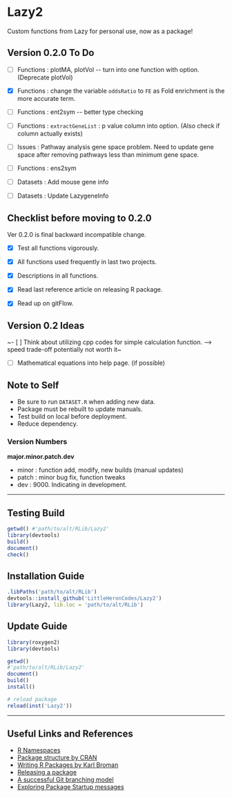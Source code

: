 # Lazy2

Custom functions from Lazy for personal use, now as a package!


## Version 0.2.0 To Do

- [ ] Functions : plotMA, plotVol -- turn into one function with option. (Deprecate plotVol)
- [x] Functions : change the variable `oddsRatio` to `FE` as Fold enrichment is the more accurate term.
- [ ] Functions : ent2sym -- better type checking
- [ ] Functions : `extractGeneList` : p value column into option. (Also check if column actually exists)
- [ ] Issues    : Pathway analysis gene space problem. Need to update gene space after removing pathways less than minimum gene space.
- [ ] Functions : ens2sym
- [ ] Datasets  : Add mouse gene info
- [ ] Datasets  : Update LazygeneInfo


## Checklist before moving to 0.2.0

Ver 0.2.0 is final backward incompatible change.

- [x] Test all functions vigorously.
- [x] All functions used frequently in last two projects.
- [x] Descriptions in all functions.
- [x] Read last reference article on releasing R package.
- [x] Read up on gitFlow. 


## Version 0.2 Ideas

~- [ ] Think about utilizing cpp codes for simple calculation function. --> speed trade-off potentially not worth it~
- [ ] Mathematical equations into help page. (if possible)


## Note to Self

* Be sure to run `DATASET.R` when adding new data.
* Package must be rebuilt to update manuals.
* Test build on local before deployment.
* Reduce dependency.


### Version Numbers

**major.minor.patch.dev**

- minor : function add, modify, new builds (manual updates)
- patch : minor bug fix, function tweaks
- dev : 9000. Indicating in development. 


---

## Testing Build

```r
getwd()	#'path/to/alt/RLib/Lazy2'
library(devtools)
build()
document()
check()
```

## Installation Guide

```r
.libPaths('path/to/alt/RLib')
devtools::install_github('LittleHeronCodes/Lazy2')
library(Lazy2, lib.loc = 'path/to/alt/RLib')
```

## Update Guide

```r
library(roxygen2)
library(devtools)

getwd()
#'path/to/alt/RLib/Lazy2'
document()
build()
install()

# reload package
reload(inst('Lazy2'))
```

---

## Useful Links and References

* [R Namespaces](http://r-pkgs.had.co.nz/namespace.html)
* [Package structure by CRAN](https://cran.r-project.org/doc/manuals/r-release/R-exts.html#Package-structure)
* [Writing R Packages by Karl Broman](https://kbroman.org/Tools4RR/assets/lectures/08_rpack_withnotes.pdf)
* [Releasing a package](https://r-pkgs.org/release.html)
* [A successful Git branching model](https://nvie.com/posts/a-successful-git-branching-model/)
* [Exploring Package Startup messages](https://www.rostrum.blog/2021/08/27/zzz/)
